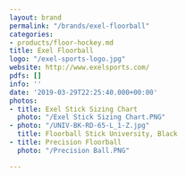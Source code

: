 ```yaml
---
layout: brand
permalink: "/brands/exel-floorball"
categories:
- products/floor-hockey.md
title: Exel Floorball
logo: "/exel-sports-logo.jpg"
website: http://www.exelsports.com/
pdfs: []
info: ''
date: '2019-03-29T22:25:40.000+00:00'
photos:
- title: Exel Stick Sizing Chart
  photo: "/Exel Stick Sizing Chart.PNG"
- photo: "/UNIV-BK-RD-65-L_1-Z.jpg"
  title: Floorball Stick University, Black
- title: Precision Floorball
  photo: "/Precision Ball.PNG"

---
```

